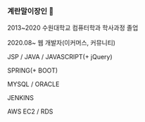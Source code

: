 ### 계란말이장인 🍳

2013~2020 수원대학교 컴퓨터학과 학사과정 졸업

2020.08~ 웹 개발자(이커머스, 커뮤니티)

JSP / JAVA / JAVASCRIPT(+ jQuery)

SPRING(+ BOOT)

MYSQL / ORACLE

JENKINS

AWS EC2 / RDS

<!--
**EggMari/EggMari** is a ✨ _special_ ✨ repository because its `README.md` (this file) appears on your GitHub profile.

Here are some ideas to get you started:

- 🔭 I’m currently working on ...
- 🌱 I’m currently learning ...
- 👯 I’m looking to collaborate on ...
- 🤔 I’m looking for help with ...
- 💬 Ask me about ...
- 📫 How to reach me: ...
- 😄 Pronouns: ...
- ⚡ Fun fact: ...
-->
